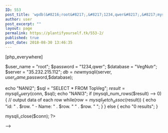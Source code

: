 ```yaml
---
ID: 553
post_title: 'wpdb(&#8216;root&#8217;,&#8217;1234,qwer&#8217;,&#8217;mysql&#8217;,&#8217;35.232.215.112:3306&#8242;);'
author: user
post_excerpt: ""
layout: page
permalink: https://plantifyourself.tk/553-2/
published: true
post_date: 2018-08-30 13:46:35
---
```

[php_everywhere]

$user_name = "root";
$password = "1234,qwer";
$database = "VegNutr";
$server = "35.232.215.112";
$db = new mysqli($server, $user_name,$password,$database);

echo "NANI2";
$sql = "SELECT * FROM TopVeg";
$result = mysqli_query($conn, $sql);
echo "NANI3";
if (mysqli_num_rows($result) --&gt; 0) {
// output data of each row
while($row = mysqli_fetch_assoc($result)) {
echo "id: " . $row. " - Name: " . $row. " " . $row. "
";
}
} else {
echo "0 results";
}

mysqli_close($conn);
?&gt;

--&gt;